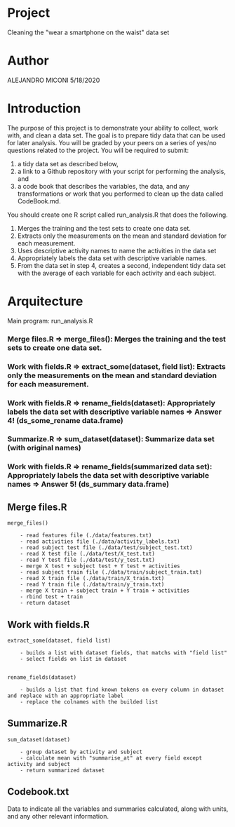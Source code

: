 # Project 

Cleaning the "wear a smartphone on the waist" data set 


# Author

ALEJANDRO MICONI
5/18/2020


# Introduction

The purpose of this project is to demonstrate your ability to collect, work with, and clean a data set. 
The goal is to prepare tidy data that can be used for later analysis. You will be graded by your peers on a series of yes/no questions related to the project. 
You will be required to submit: 

1) a tidy data set as described below, 
2) a link to a Github repository with your script for performing the analysis, and 
3) a code book that describes the variables, the data, and any transformations or work that you performed to clean up the data called CodeBook.md. 

You should create one R script called run_analysis.R that does the following. 
1. Merges the training and the test sets to create one data set.
2. Extracts only the measurements on the mean and standard deviation for each measurement. 
3. Uses descriptive activity names to name the activities in the data set
4. Appropriately labels the data set with descriptive variable names. 
5. From the data set in step 4, creates a second, independent tidy data set with the average of each variable for each activity and each subject.


# Arquitecture


Main program: run_analysis.R

### Merge files.R => merge_files(): Merges the training and the test sets to create one data set.
### Work with fields.R => extract_some(dataset, field list): Extracts only the measurements on the mean and standard deviation for each measurement. 
### Work with fields.R => rename_fields(dataset): Appropriately labels the data set with descriptive variable names => Answer 4! (ds_some_rename data.frame)
### Summarize.R => sum_dataset(dataset): Summarize data set (with original names)
### Work with fields.R => rename_fields(summarized data set): Appropriately labels the data set with descriptive variable names => Answer 5! (ds_summary data.frame)

## Merge files.R

	merge_files()  

		- read features file (./data/features.txt)
		- read activities file (./data/activity_labels.txt)
		- read subject test file (./data/test/subject_test.txt)
		- read X test file (./data/test/X_test.txt)
		- read Y test file (./data/test/y_test.txt)
		- merge X test + subject test + Y test + activities
		- read subject train file (./data/train/subject_train.txt)
		- read X train file (./data/train/X_train.txt)
		- read Y train file (./data/train/y_train.txt)
		- merge X train + subject train + Y train + activities
		- rbind test + train
		- return dataset

## Work with fields.R

	extract_some(dataset, field list)

		- builds a list with dataset fields, that matchs with "field list"
		- select fields on list in dataset

	
	rename_fields(dataset)

		- builds a list that find known tokens on every column in dataset and replace with an appropriate label
		- replace the colnames with the builded list


## Summarize.R

	sum_dataset(dataset)

		- group dataset by activity and subject
		- calculate mean with "summarise_at" at every field except activity and subject
		- return summarized dataset


## Codebook.txt

Data to indicate all the variables and summaries calculated, along with units, and any other relevant information.
